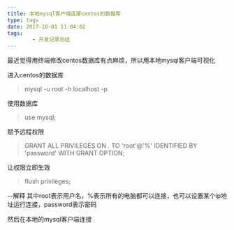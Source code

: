 ```yaml
---
title: 本地mysql客户端连接centos的数据库
type: tags
date: 2017-10-01 11:04:02
tags: 
		- 开发记录总结
---
```


最近觉得用终端修改centos数据库有点麻烦，所以用本地mysql客户端可视化

进入centos的数据库
> mysql -u root -h localhost -p

使用数据库
> use mysql;

赋予远程权限

> GRANT ALL PRIVILEGES ON *.* TO 'root'@'%' IDENTIFIED BY 'password' WITH GRANT OPTION;

让权限立即生效
> flush privileges;


--解释
其中root表示用户名，%表示所有的电脑都可以连接，也可以设置某个ip地址运行连接，password表示密码

然后在本地的mysql客户端连接
